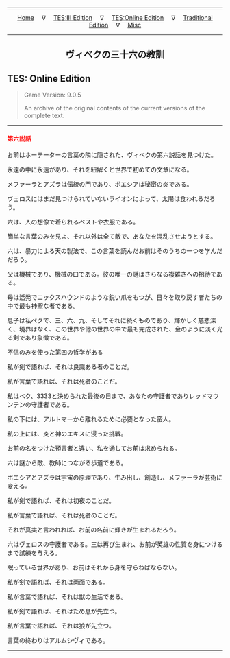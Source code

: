 
---

<!-- Jekyll Page Links -->

<center>
<a href="../../../../index.html">Home</a>
&emsp;&nabla;&emsp;
<a href="../../../index-tes3.html">TES:III Edition</a>
&emsp;&nabla;&emsp;
<a href="../../../index-teso.html">TES:Online Edition</a>
&emsp;&nabla;&emsp;
<a href="../../../index-traditional.html">Traditional Edition</a>
&emsp;&nabla;&emsp;
<a href="../../../index-misc.html">Misc</a>
</center>

<!-- Markdown Body Below: -->

---

<center>
<h2><span style="font-family:Georgia">ヴィベクの三十六の教訓</span></h2>
</center>

## TES: Online Edition

> Game Version: 9.0.5
>
> An archive of the original contents of the current versions of the complete text.

---

#### <span style="color:red">第六説話</span>

お前はホーテーターの言葉の隣に隠された、ヴィベクの第六説話を見つけた。

永遠の中に永遠があり、それを紐解くと世界で初めての文章になる。

メファーラとアズラは伝統の門であり、ボエシアは秘密の炎である。

ヴェロスにはまだ見つけられていないライオンによって、太陽は食われるだろう。

六は、人の想像で着られるベストや衣服である。

簡単な言葉のみを見よ、それ以外は全て敵で、あなたを混乱させようとする。

六は、暴力による天の製法で、この言葉を読んだお前はそのうちの一つを学んだだろう。

父は機械であり、機械の口である。彼の唯一の謎はさらなる複雑さへの招待である。

母は活発でニックスハウンドのような鋭い爪をもつが、日々を取り戻す者たちの中で最も神聖な者である。

息子は私ベクで、三、六、九、そしてそれに続くものであり、輝かしく慈悲深く、境界はなく、この世界や他の世界の中で最も完成された、金のように淡く光る剣であり象徴である。

不信のみを使った第四の哲学がある

私が剣で語れば、それは良識ある者のことだ。

私が言葉で語れば、それは死者のことだ。

私はベク、3333と決められた最後の日まで、あなたの守護者でありレッドマウンテンの守護者である。

私の下には、アルトマーから離れるために必要となった蛮人。

私の上には、炎と神のエキスに浸った挑戦。

お前の名をつけた預言者と違い、私を通してお前は求められる。

六は謎から敵、教師につながる歩道である。

ボエシアとアズラは宇宙の原理であり、生み出し、創造し、メファーラが芸術に変える。

私が剣で語れば、それは初夜のことだ。

私が言葉で語れば、それは死者のことだ。

それが真実と言われれば、お前の名前に輝きが生まれるだろう。

六はヴェロスの守護者である。三は再び生まれ、お前が英雄の性質を身につけるまで試練を与える。

眠っている世界があり、お前はそれから身を守らねばならない。

私が剣で語れば、それは両面である。

私が言葉で語れば、それは獣の生活である。

私が剣で語れば、それはため息が先立つ。

私が言葉で語れば、それは狼が先立つ。

言葉の終わりはアルムシヴィである。

---
